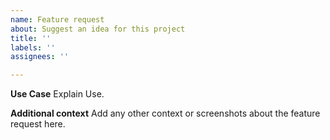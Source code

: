```yaml
---
name: Feature request
about: Suggest an idea for this project
title: ''
labels: ''
assignees: ''

---
```


**Use Case**
Explain Use.

**Additional context**
Add any other context or screenshots about the feature request here.
